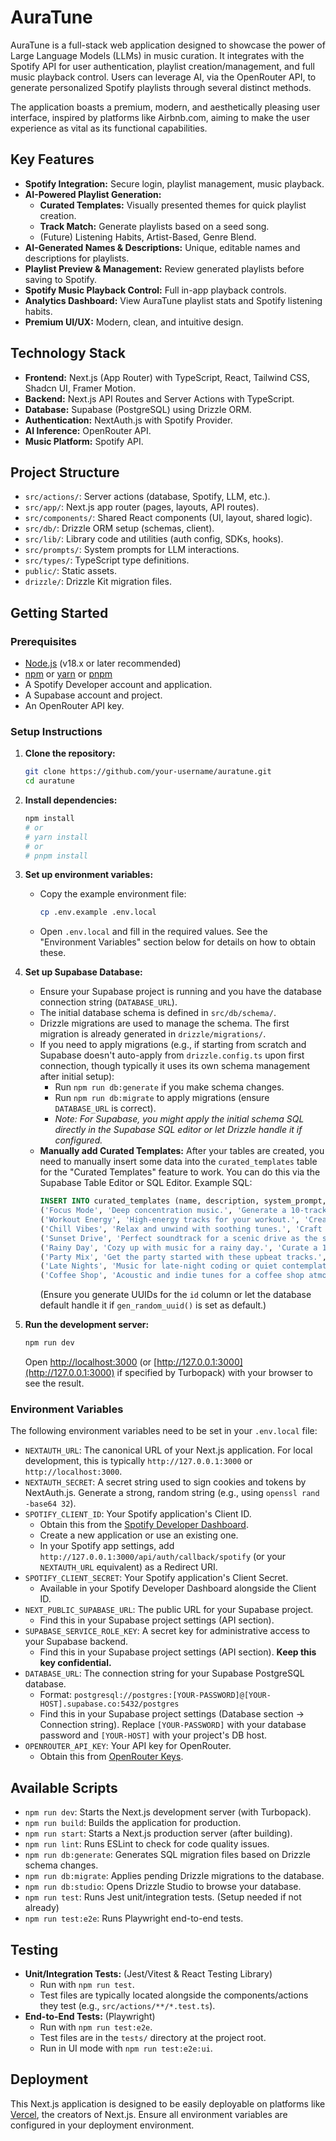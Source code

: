 # AuraTune

AuraTune is a full-stack web application designed to showcase the power of Large Language Models (LLMs) in music curation. It integrates with the Spotify API for user authentication, playlist creation/management, and full music playback control. Users can leverage AI, via the OpenRouter API, to generate personalized Spotify playlists through several distinct methods.

The application boasts a premium, modern, and aesthetically pleasing user interface, inspired by platforms like Airbnb.com, aiming to make the user experience as vital as its functional capabilities.

## Key Features

*   **Spotify Integration:** Secure login, playlist management, music playback.
*   **AI-Powered Playlist Generation:**
    *   **Curated Templates:** Visually presented themes for quick playlist creation.
    *   **Track Match:** Generate playlists based on a seed song.
    *   (Future) Listening Habits, Artist-Based, Genre Blend.
*   **AI-Generated Names & Descriptions:** Unique, editable names and descriptions for playlists.
*   **Playlist Preview & Management:** Review generated playlists before saving to Spotify.
*   **Spotify Music Playback Control:** Full in-app playback controls.
*   **Analytics Dashboard:** View AuraTune playlist stats and Spotify listening habits.
*   **Premium UI/UX:** Modern, clean, and intuitive design.

## Technology Stack

*   **Frontend:** Next.js (App Router) with TypeScript, React, Tailwind CSS, Shadcn UI, Framer Motion.
*   **Backend:** Next.js API Routes and Server Actions with TypeScript.
*   **Database:** Supabase (PostgreSQL) using Drizzle ORM.
*   **Authentication:** NextAuth.js with Spotify Provider.
*   **AI Inference:** OpenRouter API.
*   **Music Platform:** Spotify API.

## Project Structure

*   `src/actions/`: Server actions (database, Spotify, LLM, etc.).
*   `src/app/`: Next.js app router (pages, layouts, API routes).
*   `src/components/`: Shared React components (UI, layout, shared logic).
*   `src/db/`: Drizzle ORM setup (schemas, client).
*   `src/lib/`: Library code and utilities (auth config, SDKs, hooks).
*   `src/prompts/`: System prompts for LLM interactions.
*   `src/types/`: TypeScript type definitions.
*   `public/`: Static assets.
*   `drizzle/`: Drizzle Kit migration files.

## Getting Started

### Prerequisites

*   [Node.js](https://nodejs.org/) (v18.x or later recommended)
*   [npm](https://www.npmjs.com/) or [yarn](https://yarnpkg.com/) or [pnpm](https://pnpm.io/)
*   A Spotify Developer account and application.
*   A Supabase account and project.
*   An OpenRouter API key.

### Setup Instructions

1.  **Clone the repository:**
    ```bash
    git clone https://github.com/your-username/auratune.git
    cd auratune
    ```

2.  **Install dependencies:**
    ```bash
    npm install
    # or
    # yarn install
    # or
    # pnpm install
    ```

3.  **Set up environment variables:**
    *   Copy the example environment file:
        ```bash
        cp .env.example .env.local
        ```
    *   Open `.env.local` and fill in the required values. See the "Environment Variables" section below for details on how to obtain these.

4.  **Set up Supabase Database:**
    *   Ensure your Supabase project is running and you have the database connection string (`DATABASE_URL`).
    *   The initial database schema is defined in `src/db/schema/`.
    *   Drizzle migrations are used to manage the schema. The first migration is already generated in `drizzle/migrations/`.
    *   If you need to apply migrations (e.g., if starting from scratch and Supabase doesn't auto-apply from `drizzle.config.ts` upon first connection, though typically it uses its own schema management after initial setup):
        *   Run `npm run db:generate` if you make schema changes.
        *   Run `npm run db:migrate` to apply migrations (ensure `DATABASE_URL` is correct).
        *   *Note: For Supabase, you might apply the initial schema SQL directly in the Supabase SQL editor or let Drizzle handle it if configured.*
    *   **Manually add Curated Templates:**
        After your tables are created, you need to manually insert some data into the `curated_templates` table for the "Curated Templates" feature to work. You can do this via the Supabase Table Editor or SQL Editor. Example SQL:
        ```sql
        INSERT INTO curated_templates (name, description, system_prompt, icon_url, is_active) VALUES
        ('Focus Mode', 'Deep concentration music.', 'Generate a 10-track playlist of instrumental electronic music suitable for deep work and focus. Avoid vocals.', 'lucide:brain', true),
        ('Workout Energy', 'High-energy tracks for your workout.', 'Create a 15-track playlist with upbeat pop and electronic dance music perfect for an intense workout session.', 'lucide:dumbbell', true),
        ('Chill Vibes', 'Relax and unwind with soothing tunes.', 'Craft a 12-track playlist featuring lo-fi hip hop, ambient, and acoustic tracks perfect for chilling out.', 'lucide:coffee', true),
        ('Sunset Drive', 'Perfect soundtrack for a scenic drive as the sun sets.', 'Generate a 10-track playlist with indie pop, synthwave, and classic driving anthems suitable for a sunset drive.', 'lucide:car', true),
        ('Rainy Day', 'Cozy up with music for a rainy day.', 'Curate a 10-track playlist of mellow acoustic songs, soft jazz, and calming instrumentals ideal for a rainy day indoors.', 'lucide:cloud-rain', true),
        ('Party Mix', 'Get the party started with these upbeat tracks.', 'Create an energetic 15-track playlist with popular dance hits, EDM, and throwback anthems to liven up any party.', 'lucide:party-popper', true),
        ('Late Nights', 'Music for late-night coding or quiet contemplation.', 'Generate a 10-track playlist of ambient electronic, downtempo, and instrumental tracks suitable for late-night focus or relaxation.', 'lucide:moon', true),
        ('Coffee Shop', 'Acoustic and indie tunes for a coffee shop atmosphere.', 'Craft a 12-track playlist with singer-songwriter, folk, and light indie pop music, perfect for a coffee shop vibe.', 'lucide:bean', true);
        ```
        (Ensure you generate UUIDs for the `id` column or let the database default handle it if `gen_random_uuid()` is set as default.)

5.  **Run the development server:**
    ```bash
    npm run dev
    ```
    Open [http://localhost:3000](http://localhost:3000) (or [http://127.0.0.1:3000](http://127.0.0.1:3000) if specified by Turbopack) with your browser to see the result.

### Environment Variables

The following environment variables need to be set in your `.env.local` file:

*   `NEXTAUTH_URL`: The canonical URL of your Next.js application. For local development, this is typically `http://127.0.0.1:3000` or `http://localhost:3000`.
*   `NEXTAUTH_SECRET`: A secret string used to sign cookies and tokens by NextAuth.js. Generate a strong, random string (e.g., using `openssl rand -base64 32`).
*   `SPOTIFY_CLIENT_ID`: Your Spotify application's Client ID.
    *   Obtain this from the [Spotify Developer Dashboard](https://developer.spotify.com/dashboard).
    *   Create a new application or use an existing one.
    *   In your Spotify app settings, add `http://127.0.0.1:3000/api/auth/callback/spotify` (or your `NEXTAUTH_URL` equivalent) as a Redirect URI.
*   `SPOTIFY_CLIENT_SECRET`: Your Spotify application's Client Secret.
    *   Available in your Spotify Developer Dashboard alongside the Client ID.
*   `NEXT_PUBLIC_SUPABASE_URL`: The public URL for your Supabase project.
    *   Find this in your Supabase project settings (API section).
*   `SUPABASE_SERVICE_ROLE_KEY`: A secret key for administrative access to your Supabase backend.
    *   Find this in your Supabase project settings (API section). **Keep this key confidential.**
*   `DATABASE_URL`: The connection string for your Supabase PostgreSQL database.
    *   Format: `postgresql://postgres:[YOUR-PASSWORD]@[YOUR-HOST].supabase.co:5432/postgres`
    *   Find this in your Supabase project settings (Database section -> Connection string). Replace `[YOUR-PASSWORD]` with your database password and `[YOUR-HOST]` with your project's DB host.
*   `OPENROUTER_API_KEY`: Your API key for OpenRouter.
    *   Obtain this from [OpenRouter Keys](https://openrouter.ai/keys).

## Available Scripts

*   `npm run dev`: Starts the Next.js development server (with Turbopack).
*   `npm run build`: Builds the application for production.
*   `npm run start`: Starts a Next.js production server (after building).
*   `npm run lint`: Runs ESLint to check for code quality issues.
*   `npm run db:generate`: Generates SQL migration files based on Drizzle schema changes.
*   `npm run db:migrate`: Applies pending Drizzle migrations to the database.
*   `npm run db:studio`: Opens Drizzle Studio to browse your database.
*   `npm run test`: Runs Jest unit/integration tests. (Setup needed if not already)
*   `npm run test:e2e`: Runs Playwright end-to-end tests.

## Testing

*   **Unit/Integration Tests:** (Jest/Vitest & React Testing Library)
    *   Run with `npm run test`.
    *   Test files are typically located alongside the components/actions they test (e.g., `src/actions/**/*.test.ts`).
*   **End-to-End Tests:** (Playwright)
    *   Run with `npm run test:e2e`.
    *   Test files are in the `tests/` directory at the project root.
    *   Run in UI mode with `npm run test:e2e:ui`.

## Deployment

This Next.js application is designed to be easily deployable on platforms like [Vercel](https://vercel.com/), the creators of Next.js.
Ensure all environment variables are configured in your deployment environment.

